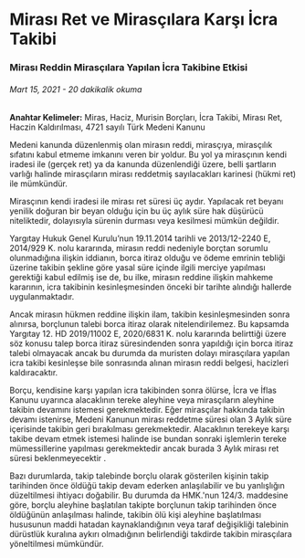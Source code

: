 <BlogMetaDecorator folder="airpodsPro" image="case3.jpg" imageAlt="image alt" description="Mirası Reddin Mirasçılara Yapılan İcra Takibine Etkisi" title="UnverLegal - Mirasçılara Yapılan İcra Takibi" />

# Mirası Ret ve Mirasçılara Karşı İcra Takibi

### Mirası Reddin Mirasçılara Yapılan İcra Takibine Etkisi

###### Mart 15, 2021 - 20 dakikalik okuma

**Anahtar Kelimeler:** Miras, Haciz, Murisin Borçları, İcra Takibi, Mirası Ret, Haczin Kaldırılması, 4721 sayılı Türk Medeni Kanunu

Medeni kanunda düzenlenmiş olan mirasın reddi, mirasçıya, mirasçılık sıfatını kabul etmeme imkanını veren bir yoldur. Bu yol ya mirasçının kendi iradesi ile (gerçek ret) ya da kanunda düzenlendiği üzere, belli şartların varlığı halinde mirasçıların mirası reddetmiş sayılacakları karinesi (hükmi ret) ile mümkündür. 

Mirasçının kendi iradesi ile mirası ret süresi üç aydır. Yapılacak ret beyanı yenilik doğuran bir beyan olduğu için bu üç aylık süre hak düşürücü niteliktedir, dolayısıyla sürenin durması veya kesilmesi mümkün değildir. 

Yargıtay Hukuk Genel Kurulu’nun 19.11.2014 tarihli ve 2013/12-2240 E, 2014/929 K. nolu kararında, mirasın reddi nedeniyle borçtan sorumlu olunmadığına ilişkin iddianın, borca itiraz olduğu ve ödeme emrinin tebliği üzerine takibin şekline göre yasal süre içinde ilgili merciye yapılması gerektiği kabul edilmiş ise de, bu ilke, mirasın reddine ilişkin mahkeme kararının, icra takibinin kesinleşmesinden önceki bir tarihte alındığı hallerde uygulanmaktadır.

Ancak mirasın hükmen reddine ilişkin ilam, takibin kesinleşmesinden sonra alınırsa, borçlunun talebi borca itiraz olarak nitelendirilemez. Bu kapsamda Yargıtay 12. HD 2019/11002 E, 2020/6831 K. nolu kararında belirttiği üzere söz konusu talep borca itiraz süresindenden sonra yapıldığı için borca itiraz talebi olmayacak ancak bu durumda da muristen dolayı mirasçılara yapılan icra takibi kesinleşse bile sonrasında alınan mirasın reddi belgesi, hacizleri kaldıracaktır.

Borçu, kendisine karşı yapılan icra takibinden sonra ölürse, İcra ve İflas Kanunu uyarınca alacaklının tereke aleyhine veya mirasçıların aleyhine takibin devamını istemesi gerekmektedir. Eğer mirasçılar hakkında takibin devamı istenirse, Medeni Kanunun mirası reddetme süresi olan 3 Aylık süre içerisinde takibin geri bırakılması gerekmektedir. Alacaklının terekeye karşı takibe devam etmek istemesi halinde ise bundan sonraki işlemlerin tereke mümessillerine yapılması gerekmektedir ancak burada 3 Aylık mirası ret süresi beklenmeyecektir . 

Bazı durumlarda, takip talebinde borçlu olarak gösterilen kişinin takip tarihinden önce öldüğü takip devam ederken anlaşılabilir ve bu yanlışlığın düzeltilmesi ihtiyacı doğabilir. Bu durumda da HMK.'nun 124/3. maddesine göre, borçlu aleyhine başlatılan takipte borçlunun takip tarihinden önce öldüğünün anlaşılması halinde, takibin ölü kişi aleyhine başlatılması hususunun maddi hatadan kaynaklandığının veya taraf değişikliği talebinin dürüstlük kuralına aykırı olmadığının belirlendiği takdirde takibin mirasçılara yöneltilmesi mümkündür.
